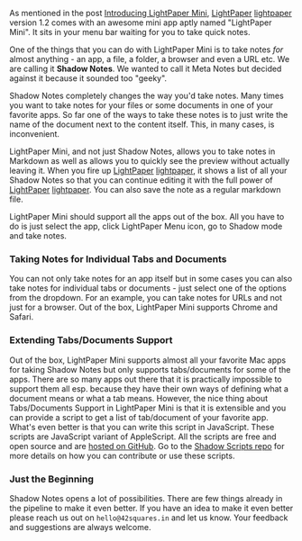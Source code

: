 As mentioned in the post [Introducing LightPaper Mini](http://blog.42squares.in/2015/12/21/introducing-lightpaper-mini/), [LightPaper] [lightpaper] version 1.2 comes with an awesome mini app aptly named "LightPaper Mini". It sits in your menu bar waiting for you to take quick notes.

One of the things that you can do with LightPaper Mini is to take notes *for* almost anything - an app, a file, a folder, a browser and even a URL etc. We are calling it **Shadow Notes**. We wanted to call it Meta Notes but decided against it because it sounded too "geeky".

Shadow Notes completely changes the way you'd take notes. Many times you want to take notes for your files or some documents in one of your favorite apps. So far one of the ways to take these notes is to just write the name of the document next to the content itself. This, in many cases, is inconvenient.

LightPaper Mini, and not just Shadow Notes, allows you to take notes in Markdown as well as allows you to quickly see the preview without actually leaving it. When you fire up [LightPaper] [lightpaper], it shows a list of all your Shadow Notes so that you can continue editing it with the full power of [LightPaper] [lightpaper]. You can also save the note as a regular markdown file.

LightPaper Mini should support all the apps out of the box. All you have to do is just select the app, click LightPaper Menu icon, go to Shadow mode and take notes.

### Taking Notes for Individual Tabs and Documents

You can not only take notes for an app itself but in some cases you can also take notes for individual tabs or documents - just select one of the options from the dropdown. For an example, you can take notes for URLs and not just for a browser. Out of the box, LightPaper Mini supports Chrome and Safari.


### Extending Tabs/Documents Support
Out of the box, LightPaper Mini supports almost all your favorite Mac apps for taking Shadow Notes but only supports tabs/documents for some of the apps. There are so many apps out there that it is practically impossible to support them all esp. because they have their own ways of defining what a document means or what a tab means. However, the nice thing about Tabs/Documents Support in LightPaper Mini is that it is extensible and you can provide a script to get a list of tab/document of your favorite app. What's even better is that you can write this script in JavaScript. These scripts are JavaScript variant of AppleScript. All the scripts are free and open source and are [hosted on GitHub](https://github.com/42Squares/ShadowScripts). Go to the [Shadow Scripts repo](https://github.com/42Squares/ShadowScripts) for more details on how you can contribute or use these scripts.

### Just the Beginning
Shadow Notes opens a lot of possibilities. There are few things already in the pipeline to make it even better. If you have an idea to make it even better please reach us out on `hello@42squares.in` and let us know. Your feedback and suggestions are always welcome.

[lightpaper]: http://lightpaper.42squares.in